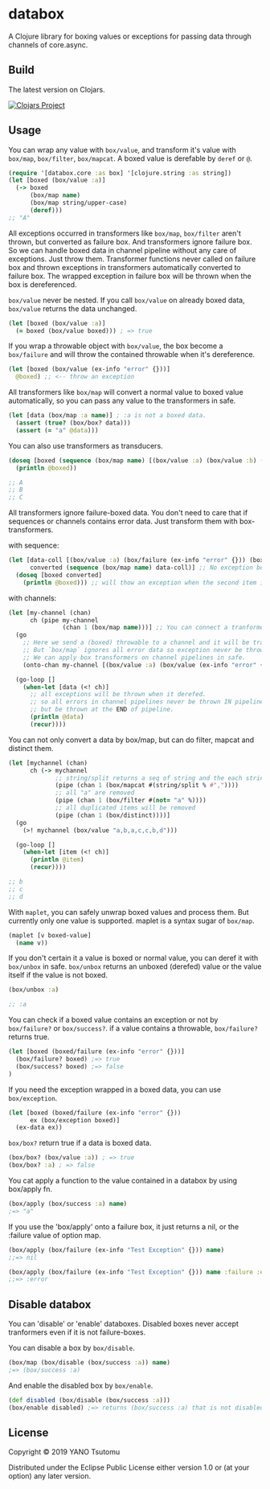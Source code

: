 # databox

A Clojure library for boxing values or exceptions for passing data through channels of core.async.

## Build

The latest version on Clojars.

[![Clojars Project](https://img.shields.io/clojars/v/databox.svg)](https://clojars.org/databox)

## Usage

You can wrap any value with `box/value`, and transform it's value with `box/map`, `box/filter`, `box/mapcat`.
A boxed value is derefable by `deref` or `@`.

```clojure
(require '[databox.core :as box] '[clojure.string :as string])
(let [boxed (box/value :a)]
  (-> boxed
      (box/map name)
      (box/map string/upper-case)
      (deref)))
;; "A"
```

All exceptions occurred in transformers like `box/map`, `box/filter` aren't thrown, but converted as failure box. And transformers ignore failure box. So we can handle boxed data in channel pipeline without any care of exceptions. Just throw them. Transformer functions never called on failure box and thrown exceptions in transformers automatically converted to failure box. The wrapped exception in failure box will be thrown when the box is dereferenced.


`box/value` never be nested. If you call `box/value` on already boxed data, `box/value` returns the data unchanged.

```clojure
(let [boxed (box/value :a)]
  (= boxed (box/value boxed))) ; => true
```

If you wrap a throwable object with `box/value`, the box become a `box/failure` and will throw the contained throwable when it's dereference.

```clojure
(let [boxed (box/value (ex-info "error" {}))]
  @boxed) ;; <-- throw an exception
```

All transformers like `box/map` will convert a normal value to boxed value automatically, so you can pass any value to the transformers in safe.

```clojure
(let [data (box/map :a name)] ; :a is not a boxed data.
  (assert (true? (box/box? data)))
  (assert (= "a" @data)))
```

You can also use transformers as transducers.

```clojure
(doseq [boxed (sequence (box/map name) [(box/value :a) (box/value :b) (box/value :c)])]
  (println @boxed))

;; A
;; B
;; C
```

All transformers ignore failure-boxed data. You don't need to care that if sequences or channels contains error data. Just transform them with box-transformers.

with sequence:

```clojure
(let [data-coll [(box/value :a) (box/failure (ex-info "error" {})) (box/value :c)]
      converted (sequence (box/map name) data-coll)] ;; No exception because failure-box is ignored by box/map
  (doseq [boxed converted]
    (println @boxed))) ;; will thow an exception when the second item is unwrapped.
```

with channels:

```clojure
(let [my-channel (chan)
      ch (pipe my-channel
               (chan 1 (box/map name)))] ;; You can connect a tranformer as a transducer to a channel.
  (go
    ;; Here we send a (boxed) throwable to a channel and it will be transformed by `box/map`,
    ;; But `box/map` ignores all error data so exception never be thrown.
    ;; We can apply box transformers on channel pipelines in safe.
    (onto-chan my-channel [(box/value :a) (box/value (ex-info "error" {})) (box/value :c)]))

  (go-loop []
    (when-let [data (<! ch)]
      ;; all exceptions will be thrown when it derefed.
      ;; so all errors in channel pipelines never be thrown IN pipeline,
      ;; but be thrown at the END of pipeline.
      (println @data)
      (recur))))
```

You can not only convert a data by box/map, but can do filter, mapcat and distinct them.

```clojure
(let [mychannel (chan)
      ch (-> mychannel
             ;; string/split returns a seq of string and the each string will be boxed by `box/mapcat`
             (pipe (chan 1 (box/mapcat #(string/split % #","))))
             ;; all "a" are removed
             (pipe (chan 1 (box/filter #(not= "a" %))))
             ;; all duplicated items will be removed
             (pipe (chan 1 (box/distinct))))]
  (go
    (>! mychannel (box/value "a,b,a,c,c,b,d")))

  (go-loop []
    (when-let [item (<! ch)]
      (println @item)
      (recur))))

;; b
;; c
;; d
```

With `maplet`, you can safely unwrap boxed values and process them. But currently only one value is supported.
maplet is a syntax sugar of `box/map`.

```clojure
(maplet [v boxed-value]
  (name v))
```

If you don't certain it a value is boxed or normal value, you can deref it with `box/unbox` in safe.
`box/unbox` returns an unboxed (derefed) value or the value itself if the value is not boxed.

```clojure
(box/unbox :a)

;; :a
```

You can check if a boxed value contains an exception or not by `box/failure?` or `box/success?`.
if a value contains a throwable, `box/failure?` returns true.

```clojure
(let [boxed (boxed/failure (ex-info "error" {}))]
  (box/failure? boxed) ;=> true
  (box/success? boxed) ;=> false
)
```

If you need the exception wrapped in a boxed data, you can use `box/exception`.

```clojure
(let [boxed (boxed/failure (ex-info "error" {}))
      ex (box/exception boxed)]
  (ex-data ex))
```

`box/box?` return true if a data is boxed data.

```clojure
(box/box? (box/value :a)) ; => true
(box/box? :a) ; => false
```

You cat apply a function to the value contained in a databox by using box/apply fn.

```clojure
(box/apply (box/success :a) name)
;=> "a"
```

If you use the 'box/apply' onto a failure box, it just returns a nil, or the :failure value of option map.

```clojure
(box/apply (box/failure (ex-info "Test Exception" {})) name)
;;=> nil

(box/apply (box/failure (ex-info "Test Exception" {})) name :failure :error)
;;=> :error
```

## Disable databox

You can 'disable' or 'enable' databoxes.
Disabled boxes never accept tranformers even if it is not failure-boxes.

You can disable a box by `box/disable`.

```clojure
(box/map (box/disable (box/success :a)) name)
;=> (box/success :a)
```

And enable the disabled box by `box/enable`.

```clojure
(def disabled (box/disable (box/success :a)))
(box/enable disabled) ;=> returns (box/success :a) that is not disabled.
```



## License

Copyright © 2019 YANO Tsutomu

Distributed under the Eclipse Public License either version 1.0 or (at
your option) any later version.
